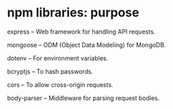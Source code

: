 # npm libraries: purpose
express – Web framework for handling API requests.

mongoose – ODM (Object Data Modeling) for MongoDB.

dotenv – For environment variables.

bcryptjs – To hash passwords.

cors – To allow cross-origin requests.

body-parser – Middleware for parsing request bodies.